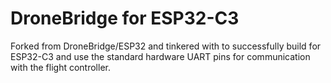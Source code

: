 
# DroneBridge for ESP32-C3
Forked from DroneBridge/ESP32 and tinkered with to successfully build for ESP32-C3 and use the standard hardware UART pins for communication with the flight controller.
